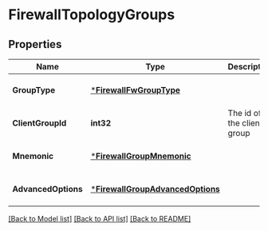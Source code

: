 # FirewallTopologyGroups

## Properties
Name | Type | Description | Notes
------------ | ------------- | ------------- | -------------
**GroupType** | [***FirewallFwGroupType**](FirewallFwGroupType.md) |  | [optional] [default to null]
**ClientGroupId** | **int32** | The id of the client group | [optional] [default to null]
**Mnemonic** | [***FirewallGroupMnemonic**](FirewallGroupMnemonic.md) |  | [optional] [default to null]
**AdvancedOptions** | [***FirewallGroupAdvancedOptions**](FirewallGroupAdvancedOptions.md) |  | [optional] [default to null]

[[Back to Model list]](../README.md#documentation-for-models) [[Back to API list]](../README.md#documentation-for-api-endpoints) [[Back to README]](../README.md)

